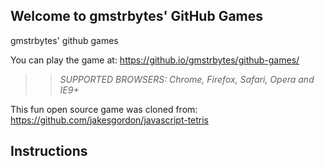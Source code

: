 ## Welcome to gmstrbytes' GitHub Games

gmstrbytes' github games

You can play the game at: https://github.io/gmstrbytes/github-games/

>> _*SUPPORTED BROWSERS*: Chrome, Firefox, Safari, Opera and IE9+_

This fun open source game was cloned from: https://github.com/jakesgordon/javascript-tetris

## Instructions
